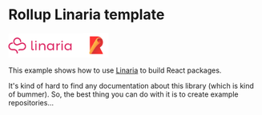 # Rollup Linaria template

<img src="./linaria-logo@2x.png" width="150"><img src="./rollup.svg" width="50">

This example shows how to use [Linaria](https://github.com/callstack/linaria) to build React packages.

It's kind of hard to find any documentation about this library (which is kind of bummer). So, the best thing you can do with it is to create example repositories…
